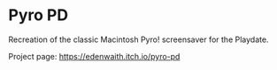 # Pyro PD
Recreation of the classic Macintosh Pyro! screensaver for the Playdate.

Project page: https://edenwaith.itch.io/pyro-pd